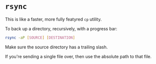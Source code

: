 # `rsync`

This is like a faster, more fully featyred `cp` utility.

To back up a directory, recursively, with a progress bar:

```bash
rsync -aP [SOURCE] [DESTINATION]
```

Make sure the source directory has a trailing slash.

If you're sending a single file over, then use the absolute path to that file.
